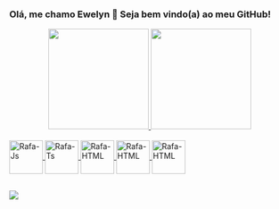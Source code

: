 
### Olá, me chamo Ewelyn 👋 Seja bem vindo(a) ao meu GitHub!

<div align="center">
  <a href="https://github.com/ewelynKetlyn">
    <img height="180em" src="https://github-readme-stats.vercel.app/api?username=ewelynKetlyn&show_icons=true&theme=dark&include_all_commits=true&count_private=true"/>
    <img height="180em" src="https://github-readme-stats.vercel.app/api/top-langs/?username=ewelynKetlyn&layout=compact&langs_count=7&theme=dark"/>
  
</div>
<div style="display: inline_block"><br>
  <img align="center" alt="Rafa-Js" height="60" width="60" src="https://cdn.jsdelivr.net/gh/devicons/devicon/icons/android/android-original-wordmark.svg">
  <img align="center" alt="Rafa-Ts" height="60" width="60" src="https://cdn.jsdelivr.net/gh/devicons/devicon/icons/androidstudio/androidstudio-original.svg">
  <img align="center" alt="Rafa-HTML" height="60" width="60" src="https://cdn.jsdelivr.net/gh/devicons/devicon/icons/git/git-original.svg">
  <img align="center" alt="Rafa-HTML" height="60" width="60" src="https://cdn-icons-png.flaticon.com/512/919/919833.png">
  <img align="center" alt="Rafa-HTML" height="60" width="60" src="https://cdn.iconscout.com/icon/free/png-256/free-ios-apple-572947.png?f=webp">
</div>

  ##
 
<div> 
  <a href="https://www.linkedin.com/in/ewelyn/" target="_blank"><img src="https://img.shields.io/badge/-LinkedIn-%230077B5?style=for-the-badge&logo=linkedin&logoColor=white" target="_blank"></a> 

 
</div>



<!--
**ewelynKetlyn/ewelynKetlyn** is a ✨ _special_ ✨ repository because its `README.md` (this file) appears on your GitHub profile.

Here are some ideas to get you started:

- 🔭 Estagiaria de desenvolvimento mobile (IOS/Android)
- 😄 Pronomes: Ela/Dela
- ⚡ Entusiasta da tecnologia
-->
